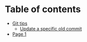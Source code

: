 # Table of contents

* [Git tips](README.md)
  * [Update a specific old commit](git-tips/update-a-specific-old-commit.md)
* [Page 1](page-1.md)
